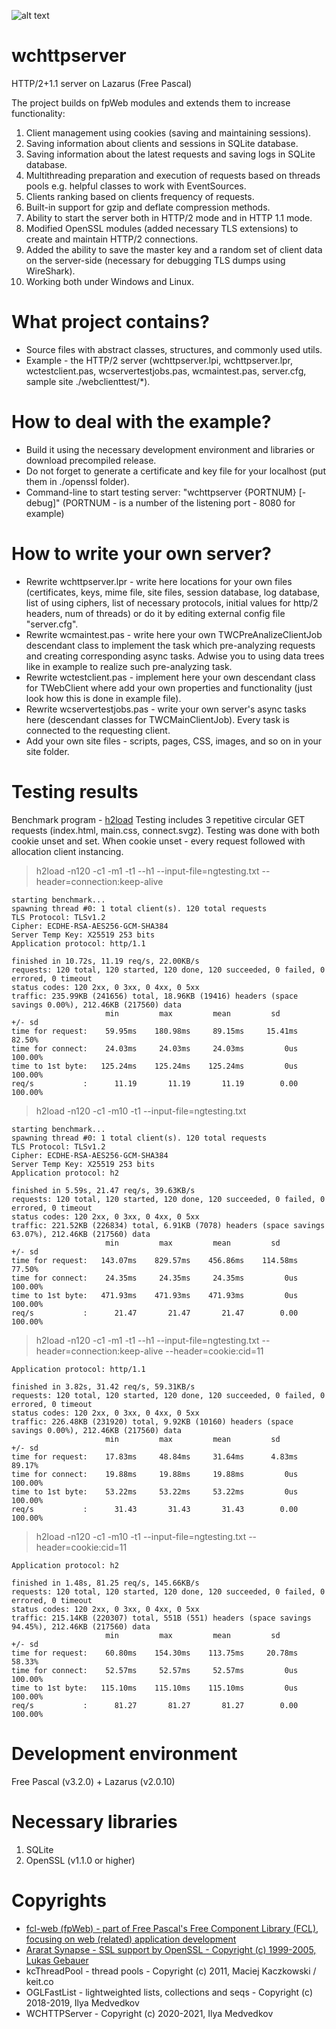 ![alt text](https://github.com/iLya2IK/wchttpserver/blob/main/wclogo_c.svg?raw=true)

# wchttpserver
HTTP/2+1.1 server on Lazarus (Free Pascal)

The project builds on fpWeb modules and extends them to increase functionality:
1. Client management using cookies (saving and maintaining sessions).
2. Saving information about clients and sessions in SQLite database.
3. Saving information about the latest requests and saving logs in SQLite database.
4. Multithreading preparation and execution of requests based on threads pools e.g. helpful classes to work with EventSources.
6. Clients ranking based on clients frequency of requests.
7. Built-in support for gzip and deflate compression methods.
7. Ability to start the server both in HTTP/2 mode and in HTTP 1.1 mode.
8. Modified OpenSSL modules (added necessary TLS extensions) to create and maintain HTTP/2 connections.
9. Added the ability to save the master key and a random set of client data on the server-side (necessary for debugging TLS dumps using WireShark).
10. Working both under Windows and Linux.

# What project contains?
* Source files with abstract classes, structures, and commonly used utils. 
* Example - the HTTP/2 server (wchttpserver.lpi, wchttpserver.lpr, wctestclient.pas, wcservertestjobs.pas, wcmaintest.pas, server.cfg, sample site ./webclienttest/*).

# How to deal with the example?
* Build it using the necessary development environment and libraries or download precompiled release.
* Do not forget to generate a certificate and key file for your localhost (put them in ./openssl folder). 
* Command-line to start testing server: "wchttpserver {PORTNUM} [-debug]" (PORTNUM - is a number of the listening port - 8080 for example)

# How to write your own server?
* Rewrite wchttpserver.lpr - write here locations for your own files (certificates, keys, mime file, site files, session database, log database, list of using ciphers, list of necessary protocols, initial values for http/2 headers, num of threads) or do it by editing external config file "server.cfg".
* Rewrite wcmaintest.pas - write here your own TWCPreAnalizeClientJob descendant class to implement the task which pre-analyzing requests and creating corresponding async tasks. Adwise you to using data trees like in example to realize such pre-analyzing task. 
* Rewrite wctestclient.pas - implement here your own descendant class for TWebClient where add your own properties and functionality (just look how this is done in example file).
* Rewrite wcservertestjobs.pas - write your own server's async tasks here (descendant classes for TWCMainClientJob). Every task is connected to the requesting client.
* Add your own site files - scripts, pages, CSS, images, and so on in your site folder.

# Testing results
Benchmark program - [h2load](https://nghttp2.org/documentation/h2load.1.html)
Testing includes 3 repetitive circular GET requests (index.html, main.css, connect.svgz).
Testing was done with both cookie unset and set. When cookie unset - every request followed with allocation client instancing.

> h2load -n120 -c1 -m1 -t1 --h1 --input-file=ngtesting.txt --header=connection:keep-alive

```
starting benchmark...
spawning thread #0: 1 total client(s). 120 total requests
TLS Protocol: TLSv1.2
Cipher: ECDHE-RSA-AES256-GCM-SHA384
Server Temp Key: X25519 253 bits
Application protocol: http/1.1

finished in 10.72s, 11.19 req/s, 22.00KB/s
requests: 120 total, 120 started, 120 done, 120 succeeded, 0 failed, 0 errored, 0 timeout
status codes: 120 2xx, 0 3xx, 0 4xx, 0 5xx
traffic: 235.99KB (241656) total, 18.96KB (19416) headers (space savings 0.00%), 212.46KB (217560) data
                     min         max         mean         sd        +/- sd
time for request:    59.95ms    180.98ms     89.15ms     15.41ms    82.50%
time for connect:    24.03ms     24.03ms     24.03ms         0us   100.00%
time to 1st byte:   125.24ms    125.24ms    125.24ms         0us   100.00%
req/s           :      11.19       11.19       11.19        0.00   100.00%
```

> h2load -n120 -c1 -m10 -t1 --input-file=ngtesting.txt

```
starting benchmark...
spawning thread #0: 1 total client(s). 120 total requests
TLS Protocol: TLSv1.2
Cipher: ECDHE-RSA-AES256-GCM-SHA384
Server Temp Key: X25519 253 bits
Application protocol: h2

finished in 5.59s, 21.47 req/s, 39.63KB/s
requests: 120 total, 120 started, 120 done, 120 succeeded, 0 failed, 0 errored, 0 timeout
status codes: 120 2xx, 0 3xx, 0 4xx, 0 5xx
traffic: 221.52KB (226834) total, 6.91KB (7078) headers (space savings 63.07%), 212.46KB (217560) data
                     min         max         mean         sd        +/- sd
time for request:   143.07ms    829.57ms    456.86ms    114.58ms    77.50%
time for connect:    24.35ms     24.35ms     24.35ms         0us   100.00%
time to 1st byte:   471.93ms    471.93ms    471.93ms         0us   100.00%
req/s           :      21.47       21.47       21.47        0.00   100.00%
```

> h2load -n120 -c1 -m1 -t1 --h1 --input-file=ngtesting.txt --header=connection:keep-alive --header=cookie:cid=11

```
Application protocol: http/1.1

finished in 3.82s, 31.42 req/s, 59.31KB/s
requests: 120 total, 120 started, 120 done, 120 succeeded, 0 failed, 0 errored, 0 timeout
status codes: 120 2xx, 0 3xx, 0 4xx, 0 5xx
traffic: 226.48KB (231920) total, 9.92KB (10160) headers (space savings 0.00%), 212.46KB (217560) data
                     min         max         mean         sd        +/- sd
time for request:    17.83ms     48.84ms     31.64ms      4.83ms    89.17%
time for connect:    19.88ms     19.88ms     19.88ms         0us   100.00%
time to 1st byte:    53.22ms     53.22ms     53.22ms         0us   100.00%
req/s           :      31.43       31.43       31.43        0.00   100.00%
```

> h2load -n120 -c1 -m10 -t1 --input-file=ngtesting.txt --header=cookie:cid=11

```
Application protocol: h2

finished in 1.48s, 81.25 req/s, 145.66KB/s
requests: 120 total, 120 started, 120 done, 120 succeeded, 0 failed, 0 errored, 0 timeout
status codes: 120 2xx, 0 3xx, 0 4xx, 0 5xx
traffic: 215.14KB (220307) total, 551B (551) headers (space savings 94.45%), 212.46KB (217560) data
                     min         max         mean         sd        +/- sd
time for request:    60.80ms    154.30ms    113.75ms     20.78ms    58.33%
time for connect:    52.57ms     52.57ms     52.57ms         0us   100.00%
time to 1st byte:   115.10ms    115.10ms    115.10ms         0us   100.00%
req/s           :      81.27       81.27       81.27        0.00   100.00%
```

# Development environment
Free Pascal (v3.2.0) + Lazarus (v2.0.10)

# Necessary libraries
1. SQLite
2. OpenSSL (v1.1.0 or higher)

# Copyrights
* [fcl-web (fpWeb) - part of Free Pascal's Free Component Library (FCL), focusing on web (related) application development](https://wiki.lazarus.freepascal.org/fcl-web)
* [Ararat Synapse - SSL support by OpenSSL - Copyright (c) 1999-2005, Lukas Gebauer](http://www.ararat.cz/synapse/doku.php/start)
* kcThreadPool - thread pools - Copyright (c) 2011, Maciej Kaczkowski / keit.co
* OGLFastList - lightweighted lists, collections and seqs - Copyright (c) 2018-2019, Ilya Medvedkov
* WCHTTPServer - Copyright (c) 2020-2021, Ilya Medvedkov
